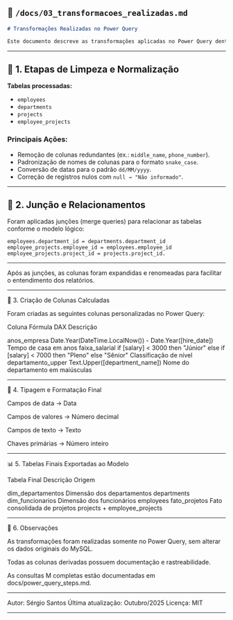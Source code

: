 ## 📘 `/docs/03_transformacoes_realizadas.md`

```markdown
# Transformações Realizadas no Power Query

Este documento descreve as transformações aplicadas no Power Query dentro do Power BI para limpeza, padronização e integração dos dados do banco de dados Azure MySQL.
```

---

## 🧹 1. Etapas de Limpeza e Normalização

**Tabelas processadas:**  
- `employees`  
- `departments`  
- `projects`  
- `employee_projects`

### Principais Ações:
- Remoção de colunas redundantes (ex.: `middle_name`, `phone_number`).
- Padronização de nomes de colunas para o formato `snake_case`.
- Conversão de datas para o padrão `dd/MM/yyyy`.
- Correção de registros nulos com `null → "Não informado"`.

---

## 🧩 2. Junção e Relacionamentos

Foram aplicadas junções (merge queries) para relacionar as tabelas conforme o modelo lógico:

```text
employees.department_id = departments.department_id
employee_projects.employee_id = employees.employee_id
employee_projects.project_id = projects.project_id.

```

---

Após as junções, as colunas foram expandidas e renomeadas para facilitar o entendimento dos relatórios.


---

🔢 3. Criação de Colunas Calculadas

Foram criadas as seguintes colunas personalizadas no Power Query:

Coluna	Fórmula DAX	Descrição

anos_empresa	Date.Year(DateTime.LocalNow()) - Date.Year([hire_date])	Tempo de casa em anos
faixa_salarial	if [salary] < 3000 then "Júnior" else if [salary] < 7000 then "Pleno" else "Sênior"	Classificação de nível
departamento_upper	Text.Upper([department_name])	Nome do departamento em maiúsculas



---

🔄 4. Tipagem e Formatação Final

Campos de data → Data

Campos de valores → Número decimal

Campos de texto → Texto

Chaves primárias → Número inteiro



---

📊 5. Tabelas Finais Exportadas ao Modelo

Tabela Final	Descrição	Origem

dim_departamentos	Dimensão dos departamentos	departments
dim_funcionarios	Dimensão dos funcionários	employees
fato_projetos	Fato consolidada de projetos	projects + employee_projects



---

🧠 6. Observações

As transformações foram realizadas somente no Power Query, sem alterar os dados originais do MySQL.

Todas as colunas derivadas possuem documentação e rastreabilidade.

As consultas M completas estão documentadas em docs/power_query_steps.md.



---

Autor: Sérgio Santos
Última atualização: Outubro/2025
Licença: MIT

---


